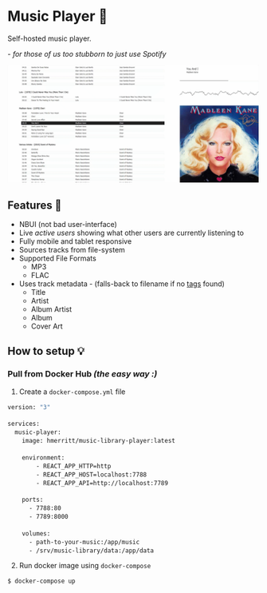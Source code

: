 # Music Player :musical_note:
Self-hosted music player.

\- _for those of us too stubborn to just use Spotify_




![](./screenshots/music-player.gif)




## Features :muscle:
- NBUI (not bad user-interface)
- Live _active users_ showing what other users are currently listening to
- Fully mobile and tablet responsive
- Sources tracks from file-system
- Supported File Formats
	- MP3
	- FLAC
- Uses track metadata - (falls-back to filename if no [tags](https://www.mp3tag.de/en/) found)
	- Title
	- Artist
	- Album Artist
	- Album
	- Cover Art



## How to setup :bulb:

### Pull from Docker Hub _(the easy way :)_

1. Create a `docker-compose.yml` file

```bash
version: "3"

services:
  music-player:
    image: hmerritt/music-library-player:latest

    environment:
        - REACT_APP_HTTP=http
        - REACT_APP_HOST=localhost:7788
        - REACT_APP_API=http://localhost:7789

    ports:
      - 7788:80
      - 7789:8000

    volumes:
      - path-to-your-music:/app/music
      - /srv/music-library/data:/app/data
```

2. Run docker image using `docker-compose`

```bash
$ docker-compose up
```
